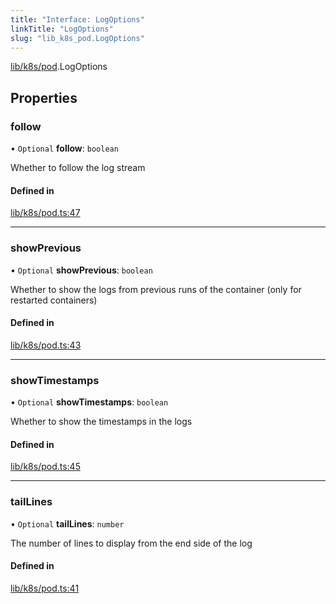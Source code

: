 ```yaml
---
title: "Interface: LogOptions"
linkTitle: "LogOptions"
slug: "lib_k8s_pod.LogOptions"
---
```


[lib/k8s/pod](../modules/lib_k8s_pod.md).LogOptions

## Properties

### follow

• `Optional` **follow**: `boolean`

Whether to follow the log stream

#### Defined in

[lib/k8s/pod.ts:47](https://github.com/headlamp-k8s/headlamp/blob/1093c364/frontend/src/lib/k8s/pod.ts#L47)

___

### showPrevious

• `Optional` **showPrevious**: `boolean`

Whether to show the logs from previous runs of the container (only for restarted containers)

#### Defined in

[lib/k8s/pod.ts:43](https://github.com/headlamp-k8s/headlamp/blob/1093c364/frontend/src/lib/k8s/pod.ts#L43)

___

### showTimestamps

• `Optional` **showTimestamps**: `boolean`

Whether to show the timestamps in the logs

#### Defined in

[lib/k8s/pod.ts:45](https://github.com/headlamp-k8s/headlamp/blob/1093c364/frontend/src/lib/k8s/pod.ts#L45)

___

### tailLines

• `Optional` **tailLines**: `number`

The number of lines to display from the end side of the log

#### Defined in

[lib/k8s/pod.ts:41](https://github.com/headlamp-k8s/headlamp/blob/1093c364/frontend/src/lib/k8s/pod.ts#L41)

